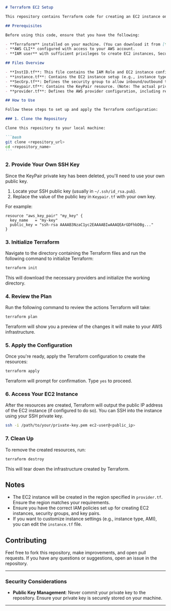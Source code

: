 ````markdown
# Terraform EC2 Setup

This repository contains Terraform code for creating an EC2 instance on AWS with the necessary resources like Security Group, KeyPair, and IAM role.

## Prerequisites

Before using this code, ensure that you have the following:

- **Terraform** installed on your machine. (You can download it from [terraform.io](https://www.terraform.io/downloads.html))
- **AWS CLI** configured with access to your AWS account.
- **IAM user** with sufficient privileges to create EC2 instances, Security Groups, and Key Pairs.

## Files Overview

- **InstID.tf**: This file contains the IAM Role and EC2 instance configuration.
- **instance.tf**: Contains the EC2 instance setup (e.g., instance type, AMI, subnet).
- **SecGrp.tf**: Defines the security group to allow inbound/outbound traffic to the EC2 instance.
- **Keypair.tf**: Contains the KeyPair resource. (Note: The actual private key has been deleted. You can provide your own public key for the EC2 instance).
- **provider.tf**: Defines the AWS provider configuration, including region and access keys.

## How to Use

Follow these steps to set up and apply the Terraform configuration:

### 1. Clone the Repository

Clone this repository to your local machine:

```bash
git clone <repository_url>
cd <repository_name>
```
````

### 2. Provide Your Own SSH Key

Since the KeyPair private key has been deleted, you'll need to use your own public key.

1. Locate your SSH public key (usually in `~/.ssh/id_rsa.pub`).
2. Replace the value of the public key in `Keypair.tf` with your own key.

For example:

```hcl
resource "aws_key_pair" "my_key" {
  key_name   = "my-key"
  public_key = "ssh-rsa AAAAB3NzaC1yc2EAAAABIwAAAQEArGDFhbDBg..."
}
```

### 3. Initialize Terraform

Navigate to the directory containing the Terraform files and run the following command to initialize Terraform:

```bash
terraform init
```

This will download the necessary providers and initialize the working directory.

### 4. Review the Plan

Run the following command to review the actions Terraform will take:

```bash
terraform plan
```

Terraform will show you a preview of the changes it will make to your AWS infrastructure.

### 5. Apply the Configuration

Once you're ready, apply the Terraform configuration to create the resources:

```bash
terraform apply
```

Terraform will prompt for confirmation. Type `yes` to proceed.

### 6. Access Your EC2 Instance

After the resources are created, Terraform will output the public IP address of the EC2 instance (if configured to do so). You can SSH into the instance using your SSH private key.

```bash
ssh -i /path/to/your/private-key.pem ec2-user@<public_ip>
```

### 7. Clean Up

To remove the created resources, run:

```bash
terraform destroy
```

This will tear down the infrastructure created by Terraform.

## Notes

- The EC2 instance will be created in the region specified in `provider.tf`. Ensure the region matches your requirements.
- Ensure you have the correct IAM policies set up for creating EC2 instances, security groups, and key pairs.
- If you want to customize instance settings (e.g., instance type, AMI), you can edit the `instance.tf` file.

## Contributing

Feel free to fork this repository, make improvements, and open pull requests. If you have any questions or suggestions, open an issue in the repository.

---

### **Security Considerations**

- **Public Key Management**: Never commit your private key to the repository. Ensure your private key is securely stored on your machine.

---
